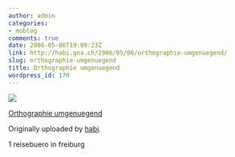 ```yaml
---
author: admin
categories:
- moblog
comments: true
date: 2006-05-06T19:09:23Z
link: http://habi.gna.ch/2006/05/06/orthographie-umgenuegend/
slug: orthographie-umgenuegend
title: Orthographie umgenuegend
wordpress_id: 170
---
```


[![](http://static.flickr.com/53/141486815_709abcc429_m.jpg)](http://www.flickr.com/photos/habi/141486815/)
   

 
  [Orthographie umgenuegend](http://www.flickr.com/photos/habi/141486815/)
    

  Originally uploaded by [habi](http://www.flickr.com/people/habi/).
 



1 reisebuero in freiburg
  


